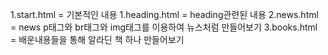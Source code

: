 1.start.html = 기본적인 내용
1.heading.html = heading관련된 내용
2.news.html = news p태그와 br태그와 img태그를 이용하여 뉴스처럼 만들어보기
3.books.html = 배운내용들을 통해 알라딘 책 하나 만들어보기
